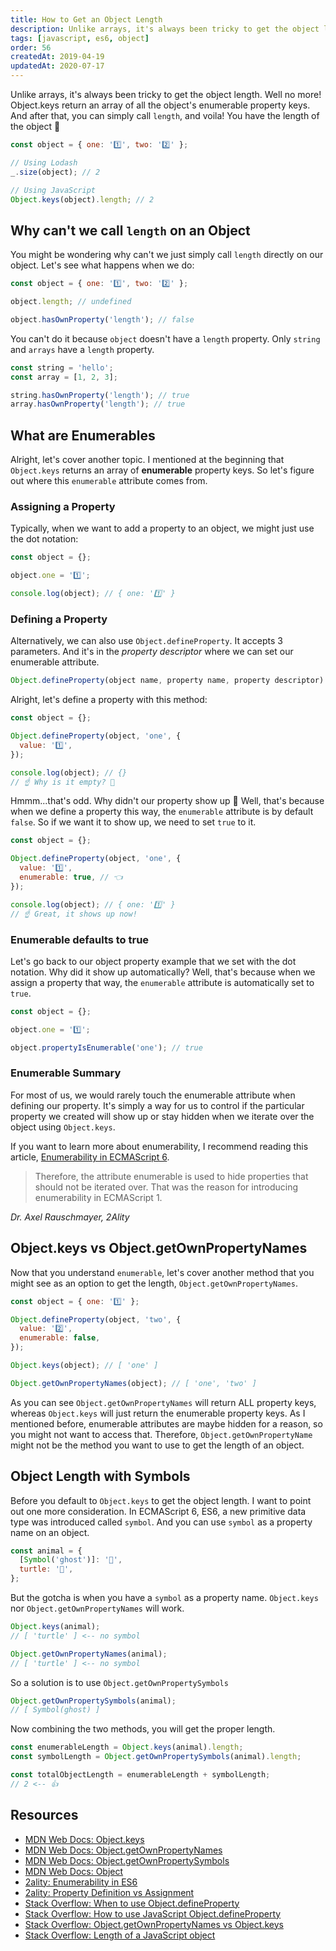 ```yaml
---
title: How to Get an Object Length
description: Unlike arrays, it's always been tricky to get the object length. Let's learn how ES6 solves this with Object.keys and how enumerable works.
tags: [javascript, es6, object]
order: 56
createdAt: 2019-04-19
updatedAt: 2020-07-17
---
```


Unlike arrays, it's always been tricky to get the object length. Well no more!
Object.keys return an array of all the object's enumerable property keys. And after that, you can simply call `length`, and voila! You have the length of the object 🎉

```javascript
const object = { one: '1️⃣', two: '2️⃣' };

// Using Lodash
_.size(object); // 2

// Using JavaScript
Object.keys(object).length; // 2
```

<markdown-toc></markdown-toc>

## Why can't we call `length` on an Object

You might be wondering why can't we just simply call `length` directly on our object. Let's see what happens when we do:

```javascript
const object = { one: '1️⃣', two: '2️⃣' };

object.length; // undefined

object.hasOwnProperty('length'); // false
```

You can't do it because `object` doesn't have a `length` property. Only `string` and `arrays` have a `length` property.

```javascript
const string = 'hello';
const array = [1, 2, 3];

string.hasOwnProperty('length'); // true
array.hasOwnProperty('length'); // true
```

## What are Enumerables

Alright, let's cover another topic. I mentioned at the beginning that `Object.keys` returns an array of **enumerable** property keys. So let's figure out where this `enumerable` attribute comes from.

### Assigning a Property

Typically, when we want to add a property to an object, we might just use the dot notation:

```javascript
const object = {};

object.one = '1️⃣';

console.log(object); // { one: '1️⃣' }
```

### Defining a Property

Alternatively, we can also use `Object.defineProperty`. It accepts 3 parameters. And it's in the _property descriptor_ where we can set our enumerable attribute.

```javascript
Object.defineProperty(object name, property name, property descriptor)
```

Alright, let's define a property with this method:

```javascript
const object = {};

Object.defineProperty(object, 'one', {
  value: '1️⃣',
});

console.log(object); // {}
// ☝️ Why is it empty? 🤔
```

Hmmm...that's odd. Why didn't our property show up 🤔 Well, that's because when we define a property this way, the `enumerable` attribute is by default `false`. So if we want it to show up, we need to set `true` to it.

```javascript
const object = {};

Object.defineProperty(object, 'one', {
  value: '1️⃣',
  enumerable: true, // 👈
});

console.log(object); // { one: '1️⃣' }
// ☝️ Great, it shows up now!
```

### Enumerable defaults to true

Let's go back to our object property example that we set with the dot notation. Why did it show up automatically? Well, that's because when we assign a property that way, the `enumerable` attribute is automatically set to `true`.

```javascript
const object = {};

object.one = '1️⃣';

object.propertyIsEnumerable('one'); // true
```

### Enumerable Summary

For most of us, we would rarely touch the enumerable attribute when defining our property. It's simply a way for us to control if the particular property we created will show up or stay hidden when we iterate over the object using `Object.keys`.

If you want to learn more about enumerability, I recommend reading this article, [Enumerability in ECMAScript 6](http://2ality.com/2015/10/enumerability-es6.html).

> Therefore, the attribute enumerable is used to hide properties that should not be iterated over. That was the reason for introducing enumerability in ECMAScript 1.

_Dr. Axel Rauschmayer, 2Ality_

## Object.keys vs Object.getOwnPropertyNames

Now that you understand `enumerable`, let's cover another method that you might see as an option to get the length, `Object.getOwnPropertyNames`.

```javascript
const object = { one: '1️⃣' };

Object.defineProperty(object, 'two', {
  value: '2️⃣',
  enumerable: false,
});

Object.keys(object); // [ 'one' ]

Object.getOwnPropertyNames(object); // [ 'one', 'two' ]
```

As you can see `Object.getOwnPropertyNames` will return ALL property keys, whereas `Object.keys` will just return the enumerable property keys. As I mentioned before, enumerable attributes are maybe hidden for a reason, so you might not want to access that. Therefore, `Object.getOwnPropertyName` might not be the method you want to use to get the length of an object.

## Object Length with Symbols

Before you default to `Object.keys` to get the object length. I want to point out one more consideration. In ECMAScript 6, ES6, a new primitive data type was introduced called `symbol`. And you can use `symbol` as a property name on an object.

```javascript
const animal = {
  [Symbol('ghost')]: '👻',
  turtle: '🐢',
};
```

But the gotcha is when you have a `symbol` as a property name. `Object.keys` nor `Object.getOwnPropertyNames` will work.

```javascript
Object.keys(animal);
// [ 'turtle' ] <-- no symbol

Object.getOwnPropertyNames(animal);
// [ 'turtle' ] <-- no symbol
```

So a solution is to use `Object.getOwnPropertySymbols`

```javascript
Object.getOwnPropertySymbols(animal);
// [ Symbol(ghost) ]
```

Now combining the two methods, you will get the proper length.

```javascript
const enumerableLength = Object.keys(animal).length;
const symbolLength = Object.getOwnPropertySymbols(animal).length;

const totalObjectLength = enumerableLength + symbolLength;
// 2 <-- 👍
```

## Resources

- [MDN Web Docs: Object.keys](https://developer.mozilla.org/en-US/docs/Web/JavaScript/Reference/Global_Objects/Object/keys)
- [MDN Web Docs: Object.getOwnPropertyNames](https://developer.mozilla.org/en-US/docs/Web/JavaScript/Reference/Global_Objects/Object/getOwnPropertyNames)
- [MDN Web Docs: Object.getOwnPropertySymbols](https://developer.mozilla.org/en-US/docs/Web/JavaScript/Reference/Global_Objects/Object/getOwnPropertySymbols)
- [MDN Web Docs: Object](https://developer.mozilla.org/en-US/docs/Web/JavaScript/Reference/Global_Objects/Object)
- [2ality: Enumerability in ES6](http://2ality.com/2015/10/enumerability-es6.html)
- [2ality: Property Definition vs Assignment](http://2ality.com/2012/08/property-definition-assignment.html)
- [Stack Overflow: When to use Object.defineProperty](https://stackoverflow.com/questions/10105824/when-do-you-use-object-defineproperty)
- [Stack Overflow: How to use JavaScript Object.defineProperty](https://stackoverflow.com/questions/18524652/how-to-use-javascript-object-defineproperty)
- [Stack Overflow: Object.getOwnPropertyNames vs Object.keys](https://stackoverflow.com/questions/22658488/object-getownpropertynames-vs-object-keys)
- [Stack Overflow: Length of a JavaScript object](https://stackoverflow.com/questions/5223/length-of-a-javascript-object)
